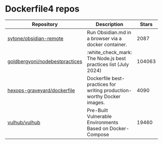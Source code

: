 # Dockerfile4 repos

| Repository                                                                          | Description                                                            | Stars  |
| ----------------------------------------------------------------------------------- | ---------------------------------------------------------------------- | ------ |
| [sytone/obsidian-remote](https://github.com/sytone/obsidian-remote)                 | Run Obsidian.md in a browser via a docker container.                   | 2087   |
| [goldbergyoni/nodebestpractices](https://github.com/goldbergyoni/nodebestpractices) | :white\_check\_mark:  The Node.js best practices list (July 2024)      | 104063 |
| [hexops-graveyard/dockerfile](https://github.com/hexops-graveyard/dockerfile)       | Dockerfile best-practices for writing production-worthy Docker images. | 4090   |
| [vulhub/vulhub](https://github.com/vulhub/vulhub)                                   | Pre-Built Vulnerable Environments Based on Docker-Compose              | 19460  |
